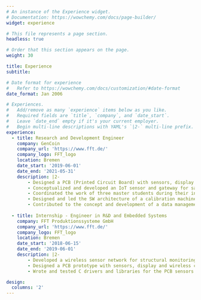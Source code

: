 ```yaml
---
# An instance of the Experience widget.
# Documentation: https://wowchemy.com/docs/page-builder/
widget: experience

# This file represents a page section.
headless: true

# Order that this section appears on the page.
weight: 30

title: Experience
subtitle:

# Date format for experience
#   Refer to https://wowchemy.com/docs/customization/#date-format
date_format: Jan 2006

# Experiences.
#   Add/remove as many `experience` items below as you like.
#   Required fields are `title`, `company`, and `date_start`.
#   Leave `date_end` empty if it's your current employer.
#   Begin multi-line descriptions with YAML's `|2-` multi-line prefix.
experience:
  - title: Research and Development Engineer
    company: GenCoin
    company_url: 'https://www.fft.de/'
    company_logo: FFT_logo
    location: Bremen
    date_start: '2019-06-01'
    date_end: '2021-05-31'
    description: |2-
        - Designed a PCB (Printed Circuit Board) with sensors, display and wireless capability, which is now in the process of getting a CE certification.
        - Conceptualized and developed an IoT sensor and gateway for safer sailplane winch launches. During 2020 we deployed the system in two flight clubs and collected data of over 200 launches.
        - Coordinated the work of three master students during their internships. Also mentored one masters thesis on the use of RFID for logistics.
        - Designed and led the SW architecture of a calibration machine for load cells and force transducers.
        - Contributed to the concept and development of a data management and evaluation tool based on the Odoo framework.
        
  - title: Internship - Engineer in R&D and Embedded Systems
    company: FFT Produktionssysteme GmbH
    company_url: 'https://www.fft.de/'
    company_logo: FFT_logo
    location: Bremen
    date_start: '2018-06-15'
    date_end: '2019-06-01'
    description: |2-
        - Developed a wireless sensor network for structural monitoring of transportation modules.
        - Designed a PCB prototype with sensors, display and wireless capability.
        - Wrote and tested C drivers and libraries for the PCB sensors and display.

design:
  columns: '2'
---
```

